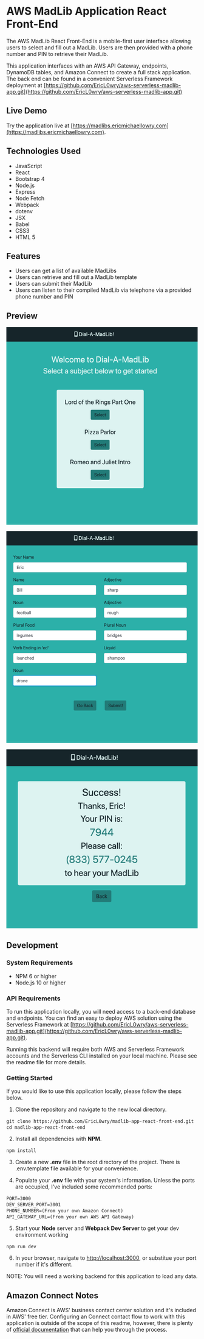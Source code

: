 # AWS MadLib Application React Front-End

The AWS MadLib React Front-End is a mobile-first user interface allowing users to select and fill out a MadLib. Users are then provided with a phone number and PIN to retrieve their MadLib.

This application interfaces with an AWS API Gateway, endpoints, DynamoDB tables, and Amazon Connect to create a full stack application. The back end can be found in a convenient Serverless Framework deployment at [https://github.com/EricL0wry/aws-serverless-madlib-app.git](https://github.com/EricL0wry/aws-serverless-madlib-app.git)

## Live Demo

Try the application live at [https://madlibs.ericmichaellowry.com](https://madlibs.ericmichaellowry.com).

## Technologies Used

- JavaScript
- React
- Bootstrap 4
- Node.js
- Express
- Node Fetch
- Webpack
- dotenv
- JSX
- Babel
- CSS3
- HTML 5

## Features

- Users can get a list of available MadLibs
- Users can retrieve and fill out a MadLib template
- Users can submit their MadLib
- Users can listen to their compiled MadLib via telephone via a provided phone number and PIN

## Preview

![MadLibs](server/public/images/preview1.png)

![MadLibs](server/public/images/preview2.png)

![MadLibs](server/public/images/preview3.png)

## Development

### System Requirements

- NPM 6 or higher
- Node.js 10 or higher

### API Requirements

To run this application locally, you will need access to a back-end database and endpoints. You can find an easy to deploy AWS solution using the Serverless Framework at [https://github.com/EricL0wry/aws-serverless-madlib-app.git](https://github.com/EricL0wry/aws-serverless-madlib-app.git).

Running this backend will require both AWS and Serverless Framework accounts and the Serverless CLI installed on your local machine. Please see the readme file for more details.

### Getting Started

If you would like to use this application locally, please follow the steps below.

1. Clone the repository and navigate to the new local directory.

```shell
git clone https://github.com/EricL0wry/madlib-app-react-front-end.git
cd madlib-app-react-front-end
```

2. Install all dependencies with **NPM**.

```shell
npm install
```

3. Create a new **.env** file in the root directory of the project. There is .env.template file available for your convenience.

4. Populate your **.env** file with your system's information. Unless the ports are occupied, I've included some recommended ports:

```shell
PORT=3000
DEV_SERVER_PORT=3001
PHONE_NUMBER=(From your own Amazon Connect)
API_GATEWAY_URL=(From your own AWS API Gateway)
```

5. Start your **Node** server and **Webpack Dev Server** to get your dev environment working

```shell
npm run dev
```

6. In your browser, navigate to [http://localhost:3000](http://localhost:3000), or substitue your port number if it's different.

NOTE: You will need a working backend for this application to load any data.

## Amazon Connect Notes

Amazon Connect is AWS' business contact center solution and it's included in AWS' free tier. Configuring an Connect contact flow to work with this application is outside of the scope of this readme, however, there is plenty of [official documentation](https://docs.aws.amazon.com/connect/) that can help you through the process.
